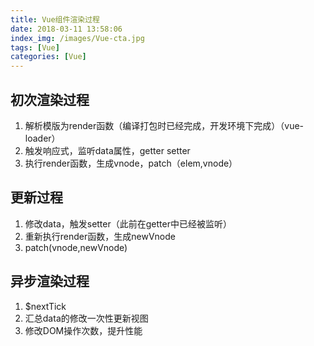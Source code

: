 ```yaml
---
title: Vue组件渲染过程
date: 2018-03-11 13:58:06
index_img: /images/Vue-cta.jpg
tags: [Vue]
categories: [Vue]
---
```

## 初次渲染过程

1. 解析模版为render函数（编译打包时已经完成，开发环境下完成）（vue-loader）
2. 触发响应式，监听data属性，getter setter
3. 执行render函数，生成vnode，patch（elem,vnode）

## 更新过程

1. 修改data，触发setter（此前在getter中已经被监听）
2. 重新执行render函数，生成newVnode
3. patch(vnode,newVnode)

## 异步渲染过程

1. $nextTick
2. 汇总data的修改一次性更新视图
3. 修改DOM操作次数，提升性能


